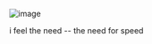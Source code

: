 ![image](https://github.com/user-attachments/assets/2227dcbd-cb5b-418c-9618-40ef65d60b6a)

i feel the need -- the need for speed
